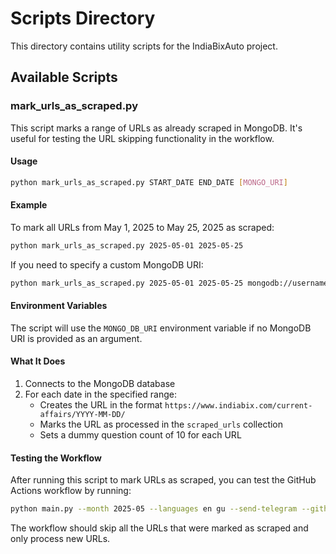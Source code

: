 # Scripts Directory

This directory contains utility scripts for the IndiaBixAuto project.

## Available Scripts

### mark_urls_as_scraped.py

This script marks a range of URLs as already scraped in MongoDB. It's useful for testing the URL skipping functionality in the workflow.

#### Usage

```bash
python mark_urls_as_scraped.py START_DATE END_DATE [MONGO_URI]
```

#### Example

To mark all URLs from May 1, 2025 to May 25, 2025 as scraped:

```bash
python mark_urls_as_scraped.py 2025-05-01 2025-05-25
```

If you need to specify a custom MongoDB URI:

```bash
python mark_urls_as_scraped.py 2025-05-01 2025-05-25 mongodb://username:password@localhost:27017
```

#### Environment Variables

The script will use the `MONGO_DB_URI` environment variable if no MongoDB URI is provided as an argument.

#### What It Does

1. Connects to the MongoDB database
2. For each date in the specified range:
   - Creates the URL in the format `https://www.indiabix.com/current-affairs/YYYY-MM-DD/`
   - Marks the URL as processed in the `scraped_urls` collection
   - Sets a dummy question count of 10 for each URL

#### Testing the Workflow

After running this script to mark URLs as scraped, you can test the GitHub Actions workflow by running:

```bash
python main.py --month 2025-05 --languages en gu --send-telegram --github-actions
```

The workflow should skip all the URLs that were marked as scraped and only process new URLs. 